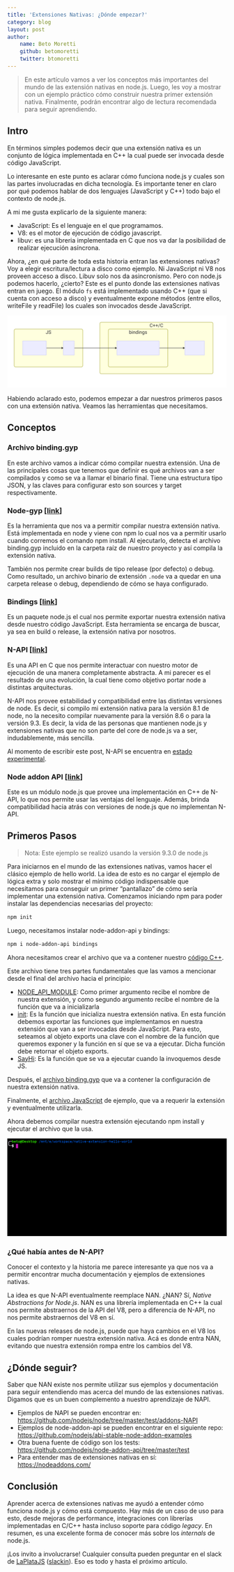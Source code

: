 ```yaml
---
title: 'Extensiones Nativas: ¿Dónde empezar?'
category: blog
layout: post
author:
    name: Beto Moretti
    github: betomoretti
    twitter: btomoretti
---
```


> En este artículo vamos a ver los conceptos más importantes del mundo de las extensión nativas en node.js. Luego, les voy a mostrar con un ejemplo práctico cómo construir nuestra primer extensión nativa. Finalmente, podrán encontrar algo de lectura recomendada para seguir aprendiendo.

## Intro

En términos simples podemos decir que una extensión nativa es un conjunto de lógica implementada en C++ la cual puede ser invocada desde código JavaScript.

Lo interesante en este punto es aclarar cómo funciona node.js y cuales son las partes involucradas en dicha tecnología. Es importante tener en claro por qué podemos hablar de dos lenguajes (JavaScript y C++) todo bajo el contexto de node.js.

A mi me gusta explicarlo de la siguiente manera:

* JavaScript: Es el lenguaje en el que programamos.
* V8: es el motor de ejecución de código javascript.
* libuv: es una libreria implementada en C que nos va dar la posibilidad de realizar ejecución asíncrona.

Ahora, ¿en qué parte de toda esta historia entran las extensiones nativas? Voy a elegir escritura/lectura a disco como ejemplo. Ni JavaScript ni V8 nos proveen acceso a disco. Libuv solo nos da asincronismo. Pero con node.js podemos hacerlo, ¿cierto? Este es el punto donde las extensiones nativas entran en juego. El módulo `fs` está implementado usando C++ (que si cuenta con acceso a disco) y eventualmente expone métodos (entre ellos, writeFile y readFile) los cuales son invocados desde JavaScript.

![Relacion entre JS, extensiones nativas y libuv](/resources/blog/js-native-libuv.svg)

Habiendo aclarado esto, podemos empezar a dar nuestros primeros pasos con una extensión nativa. Veamos las herramientas que necesitamos.

## Conceptos

### Archivo binding.gyp

En este archivo vamos a indicar cómo compilar nuestra extensión. Una de las principales cosas que tenemos que definir es qué archivos van a ser compilados y como se va a llamar el binario final. Tiene una estructura tipo JSON, y las claves para configurar esto son sources y target respectivamente. 

### Node-gyp [[link](https://github.com/nodejs/node-gyp)]

Es la herramienta que nos va a permitir compilar nuestra extensión nativa. Está implementada en node y viene con npm lo cual nos va a permitir usarlo cuando corremos el comando npm install. Al ejecutarlo, detecta el archivo binding.gyp incluido en la carpeta raíz de nuestro proyecto y así compila la extensión nativa. 

También nos permite crear builds de tipo release (por defecto) o debug. Como resultado, un archivo binario de extensión `.node` va a quedar en una carpeta release o debug, dependiendo de cómo se haya configurado.

### Bindings [[link](https://github.com/TooTallNate/node-bindings)]

Es un paquete node.js el cual nos permite exportar nuestra extensión nativa desde nuestro código JavaScript. Esta herramienta se encarga de buscar, ya sea en build o release, la extensión nativa por nosotros.

### N-API [[link](https://nodejs.org/api/n-api.html)]

Es una API en C que nos permite interactuar con nuestro motor de ejecución de una manera completamente abstracta. A mi parecer es el resultado de una evolución, la cual tiene como objetivo portar node a distintas arquitecturas.

N-API nos provee estabilidad y compatibilidad entre las distintas versiones de node. Es decir, si compilo mi extensión nativa para la versión 8.1 de node, no la necesito compilar nuevamente para la versión 8.6 o para la versión 9.3. Es decir, la vida de las personas que mantienen node.js y extensiones nativas que no son parte del core de node.js va a ser, indudablemente, más sencilla. 

Al momento de escribir este post, N-API se encuentra en [estado experimental](https://nodejs.org/docs/latest/api/n-api.html#n_api_n_api).

### Node addon API [[link](https://github.com/nodejs/node-addon-api)]

Este es un módulo node.js que provee una implementación en C++ de N-API, lo que nos permite usar las ventajas del lenguaje. Además, brinda compatibilidad hacia atrás con versiones de node.js que no implementan N-API.

## Primeros Pasos

> Nota: Este ejemplo se realizó usando la versión 9.3.0 de node.js

Para iniciarnos en el mundo de las extensiones nativas, vamos hacer el clásico ejemplo de hello world. La idea de esto es no cargar el ejemplo de lógica extra y solo mostrar el mínimo código indispensable que necesitamos para conseguir un primer “pantallazo” de cómo sería implementar una extensión nativa. Comenzamos iniciando npm para poder instalar las dependencias necesarias del proyecto:

```bash
npm init
```

Luego, necesitamos instalar node-addon-api y bindings:

```bash
npm i node-addon-api bindings
```

Ahora necesitamos crear el archivo que va a contener nuestro [código C++](https://gist.github.com/betomoretti/90788e123bf8a55118bebddac5024fda#file-hello_world-cc). 

Este archivo tiene tres partes fundamentales que las vamos a mencionar desde el final del archivo hacia el principio:

* [NODE_API_MODULE](https://gist.github.com/betomoretti/90788e123bf8a55118bebddac5024fda#file-hello_world-cc-L14): Como primer argumento recibe el nombre de nuestra extensión, y como segundo argumento recibe el nombre de la función que va a inicializarla 
* [init](https://gist.github.com/betomoretti/90788e123bf8a55118bebddac5024fda#file-hello_world-cc-L10): Es la función que inicializa nuestra extensión nativa. En esta función debemos exportar las funciones que implementamos en nuestra extensión que van a ser invocadas desde JavaScript. Para esto, seteamos al objeto exports una clave con el nombre de la función que queremos exponer y la función en sí que se va a ejecutar. Dicha función debe retornar el objeto exports.
* [SayHi](https://gist.github.com/betomoretti/90788e123bf8a55118bebddac5024fda#file-hello_world-cc-L3): Es la función que se va a ejecutar cuando la invoquemos desde JS.

Después, el [archivo binding.gyp](https://gist.github.com/betomoretti/90788e123bf8a55118bebddac5024fda#file-binding-gyp) que va a contener la configuración de nuestra extensión nativa.

Finalmente, el [archivo JavaScript](https://gist.github.com/betomoretti/90788e123bf8a55118bebddac5024fda#file-index-js) de ejemplo, que va a requerir la extensión y eventualmente utilizarla.

Ahora debemos compilar nuestra extensión ejecutando npm install y ejecutar el archivo que la usa.

![Compilar y ejecutar extension nativa demo](/resources/blog/hello-world.gif)

### ¿Qué había antes de N-API?

Conocer el contexto y la historia me parece interesante ya que nos va a permitir encontrar mucha documentación y ejemplos de extensiones nativas.

La idea es que N-API eventualmente reemplace NAN. ¿NAN? Sí, _Native Abstractions for Node.js_. NAN es una librería implementada en C++ la cual nos permite abstraernos de la API del V8, pero a diferencia de N-API, no nos permite abstraernos del V8 en sí.

En las nuevas releases de node.js, puede que haya cambios en el V8 los cuales podrían romper nuestra extensión nativa. Acá es donde entra NAN, evitando que nuestra extensión rompa entre los cambios del V8.

## ¿Dónde seguir?

Saber que NAN existe nos permite utilizar sus ejemplos y documentación para seguir entendiendo mas acerca del mundo de las extensiones nativas. Digamos que es un buen complemento a nuestro aprendizaje de NAPI.

* Ejemplos de NAPI se pueden encontrar en: https://github.com/nodejs/node/tree/master/test/addons-NAPI
* Ejemplos de node-addon-api se pueden encontrar en el siguiente repo: https://github.com/nodejs/abi-stable-node-addon-examples
* Otra buena fuente de código son los tests: https://github.com/nodejs/node-addon-api/tree/master/test
* Para entender mas de extensiones nativas en sí: https://nodeaddons.com/

## Conclusión

Aprender acerca de extensiones nativas me ayudó a entender cómo funciona node.js y cómo está compuesto. Hay más de un caso de uso para esto, desde mejoras de performance, integraciones con librerías implementadas en C/C++ hasta incluso soporte para código _legacy_. En resumen, es una excelente forma de conocer más sobre los _internals_ de node.js.

¡Los invito a involucrarse! Cualquier consulta pueden preguntar en el slack de [LaPlataJS](http://laplatajs.slack.com/) ([slackin](http://laplatajs.herokuapp.com/)). Eso es todo y hasta el próximo artículo.
